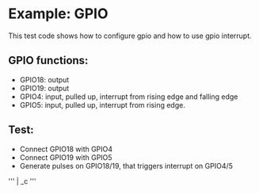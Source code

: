 # Example: GPIO

This test code shows how to configure gpio and how to use gpio interrupt.

## GPIO functions:

 * GPIO18: output
 * GPIO19: output
 * GPIO4:  input, pulled up, interrupt from rising edge and falling edge
 * GPIO5:  input, pulled up, interrupt from rising edge.

## Test:
 * Connect GPIO18 with GPIO4
 * Connect GPIO19 with GPIO5
 * Generate pulses on GPIO18/19, that triggers interrupt on GPIO4/5

'''
| _c
'''
